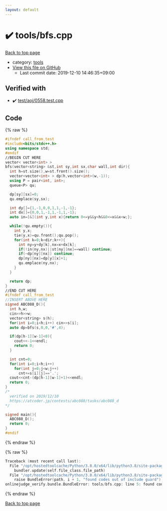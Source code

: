 ```yaml
---
layout: default
---
```


<!-- mathjax config similar to math.stackexchange -->
<script type="text/javascript" async
  src="https://cdnjs.cloudflare.com/ajax/libs/mathjax/2.7.5/MathJax.js?config=TeX-MML-AM_CHTML">
</script>
<script type="text/x-mathjax-config">
  MathJax.Hub.Config({
    TeX: { equationNumbers: { autoNumber: "AMS" }},
    tex2jax: {
      inlineMath: [ ['$','$'] ],
      processEscapes: true
    },
    "HTML-CSS": { matchFontHeight: false },
    displayAlign: "left",
    displayIndent: "2em"
  });
</script>

<script type="text/javascript" src="https://cdnjs.cloudflare.com/ajax/libs/jquery/3.4.1/jquery.min.js"></script>
<script src="https://cdn.jsdelivr.net/npm/jquery-balloon-js@1.1.2/jquery.balloon.min.js" integrity="sha256-ZEYs9VrgAeNuPvs15E39OsyOJaIkXEEt10fzxJ20+2I=" crossorigin="anonymous"></script>
<script type="text/javascript" src="../../assets/js/copy-button.js"></script>
<link rel="stylesheet" href="../../assets/css/copy-button.css" />


# :heavy_check_mark: tools/bfs.cpp

<a href="../../index.html">Back to top page</a>

* category: <a href="../../index.html#4a931512ce65bdc9ca6808adf92d8783">tools</a>
* <a href="{{ site.github.repository_url }}/blob/master/tools/bfs.cpp">View this file on GitHub</a>
    - Last commit date: 2019-12-10 14:46:35+09:00




## Verified with

* :heavy_check_mark: <a href="../../verify/test/aoj/0558.test.cpp.html">test/aoj/0558.test.cpp</a>


## Code

<a id="unbundled"></a>
{% raw %}
```cpp
#ifndef call_from_test
#include<bits/stdc++.h>
using namespace std;
#endif
//BEGIN CUT HERE
vector< vector<int> >
bfs(vector<string> &st,int sy,int sx,char wall,int dir){
  int h=st.size(),w=st.front().size();
  vector<vector<int> > dp(h,vector<int>(w,-1));
  using P = pair<int, int>;
  queue<P> qu;

  dp[sy][sx]=0;
  qu.emplace(sy,sx);

  int dy[]={1,-1,0,0,1,1,-1,-1};
  int dx[]={0,0,1,-1,1,-1,1,-1};
  auto in=[&](int y,int x){return 0<=y&&y<h&&0<=x&&x<w;};

  while(!qu.empty()){
    int y,x;
    tie(y,x)=qu.front();qu.pop();
    for(int k=0;k<dir;k++){
      int ny=y+dy[k],nx=x+dx[k];
      if(!in(ny,nx)||st[ny][nx]==wall) continue;
      if(~dp[ny][nx]) continue;
      dp[ny][nx]=dp[y][x]+1;
      qu.emplace(ny,nx);
    }
  }

  return dp;
}
//END CUT HERE
#ifndef call_from_test
//INSERT ABOVE HERE
signed ABC088_D(){
  int h,w;
  cin>>h>>w;
  vector<string> s(h);
  for(int i=0;i<h;i++) cin>>s[i];
  auto dp=bfs(s,0,0,'#',4);

  if(dp[h-1][w-1]<0){
    cout<<-1<<endl;
    return 0;
  }

  int cnt=0;
  for(int i=0;i<h;i++)
    for(int j=0;j<w;j++)
      cnt+=s[i][j]=='.';
  cout<<cnt-(dp[h-1][w-1]+1)<<endl;
  return 0;
}
/*
  verified on 2019/12/10
  https://atcoder.jp/contests/abc088/tasks/abc088_d
*/

signed main(){
  ABC088_D();
  return 0;
}
#endif

```
{% endraw %}

<a id="bundled"></a>
{% raw %}
```cpp
Traceback (most recent call last):
  File "/opt/hostedtoolcache/Python/3.8.0/x64/lib/python3.8/site-packages/onlinejudge_verify/docs.py", line 328, in write_contents
    bundler.update(self.file_class.file_path)
  File "/opt/hostedtoolcache/Python/3.8.0/x64/lib/python3.8/site-packages/onlinejudge_verify/bundle.py", line 123, in update
    raise BundleError(path, i + 1, "found codes out of include guard")
onlinejudge_verify.bundle.BundleError: tools/bfs.cpp: line 5: found codes out of include guard

```
{% endraw %}

<a href="../../index.html">Back to top page</a>

